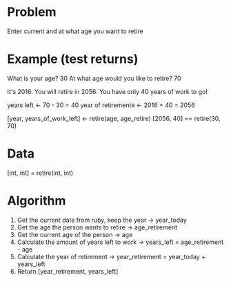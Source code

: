 # Problem
Enter current and at what age you want to retire

# Example (test returns)
What is your age? 30
At what age would you like to retire? 70

It's 2016. You will retire in 2056.
You have only 40 years of work to go!

  years left <- 70 - 30 = 40
  year of retiremente <- 2016 + 40 = 2056

[year, years_of_work_left] <- retire(age, age_retire)
[2056, 40] == retire(30, 70)

# Data
[int, int] = retire(int, int)

# Algorithm

1. Get the current date from ruby, keep the year -> year_today
2. Get the age the person wants to retire -> age_retirement
3. Get the current age of the person -> age
4. Calculate the amount of years left to work ->
   years_left = age_retirement - age
5. Calculate the year of retirement -> 
    year_retirement = year_today + years_left
6. Return [year_retirement, years_left]
